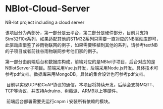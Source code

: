 # NBIot-Cloud-Server
NB-Iot project including a cloud server


  该项目分为两部分，第一部分是云平台，第二部分是硬件部分，目前只支持Stm32f10x系列，如果适配其他的STM32系列只需要一直对应的NB驱动库即可，此驱动库借鉴了谷雨物联网的例子，如果需要移植到其他的系列，请参考textNB的子项目或者前往谷雨物联网参考他们家的例子。
  
  第一部分由前端后台和数据库构成，前端对应的是NBIot子项目，后台对应的是NBIotServer子项目。前端采用Vue.js开发，后端采用Node.js开发。具体技术可参考pdf文档。数据库采用MongoDB，具体的集合设计也可参考pdf文档。
  
  目前以实现UDP和CoAP协议的通信，本项目将持续开发，后续会支持MQTT、TCP等协议，并支持Adruino、树莓派、ARM9以上等硬件。
  
  前端后台部署需要先运行cnpm i 安装所有依赖的模块。
